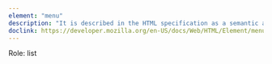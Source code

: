 ```yaml
---
element: "menu"
description: "It is described in the HTML specification as a semantic alternative to <ul>, but treated by browsers (and exposed through the accessibility tree) as no different than <ul>. It represents an unordered list of items (which are represented by <li> elements)."
doclink: https://developer.mozilla.org/en-US/docs/Web/HTML/Element/menu
---
```


<p>Role: list</p>
